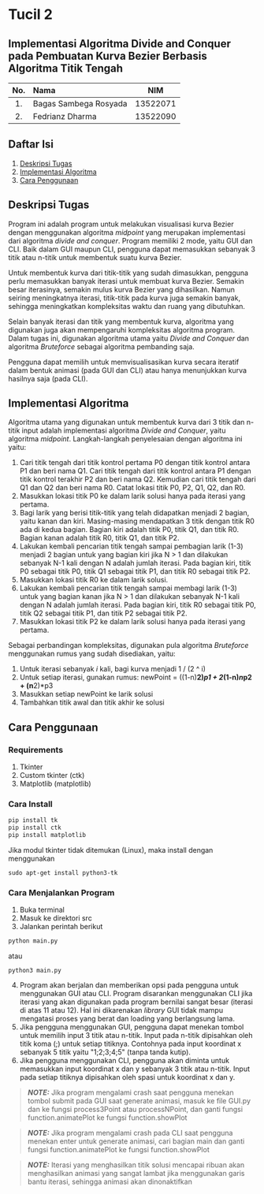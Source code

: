 # Tucil 2
## Implementasi Algoritma Divide and Conquer pada Pembuatan Kurva Bezier Berbasis Algoritma Titik Tengah

| No. | Nama                     |   NIM    |
|:---:|:-------------------------|:--------:|
| 1.  | Bagas Sambega Rosyada    | 13522071 |
| 2.  | Fedrianz Dharma          | 13522090 |

## Daftar Isi
1. [Deskripsi Tugas](#deskripis-tugas)
2. [Implementasi Algoritma](#implementasi)
3. [Cara Penggunaan](#cara-penggunaan)

## Deskripsi Tugas
Program ini adalah program untuk melakukan visualisasi kurva Bezier dengan menggunakan algoritma _midpoint_ yang merupakan implementasi dari algoritma _divide and conquer_. Program memiliki 2 mode, yaitu GUI dan CLI. Baik dalam GUI maupun CLI, pengguna dapat memasukkan sebanyak 3 titik atau n-titik untuk membentuk suatu kurva Bezier.

Untuk membentuk kurva dari titik-titik yang sudah dimasukkan, pengguna perlu memasukkan banyak iterasi untuk membuat kurva Bezier. Semakin besar iterasinya, semakin mulus kurva Bezier yang dihasilkan. Namun seiring meningkatnya iterasi, titik-titik pada kurva juga semakin banyak, sehingga meningkatkan kompleksitas waktu dan ruang yang dibutuhkan.

Selain banyak iterasi dan titik yang membentuk kurva, algoritma yang digunakan juga akan mempengaruhi kompleksitas algoritma program. Dalam tugas ini, digunakan algoritma utama yaitu _Divide and Conquer_ dan algoritma _Bruteforce_ sebagai algoritma pembanding saja.

Pengguna dapat memilih untuk memvisualisasikan kurva secara iteratif dalam bentuk animasi (pada GUI dan CLI) atau hanya menunjukkan kurva hasilnya saja (pada CLI).

## Implementasi Algoritma
Algoritma utama yang digunakan untuk membentuk kurva dari 3 titik dan n-titik input adalah implementasi algoritma _Divide and Conquer_, yaitu algoritma _midpoint_. Langkah-langkah penyelesaian dengan algoritma ini yaitu:
1. Cari titik tengah dari titik kontrol pertama P0 dengan titik kontrol
antara P1 dan beri nama Q1. Cari titik tengah dari titik kontrol antara P1 dengan titik kontrol terakhir P2 dan beri nama Q2. Kemudian cari titik tengah dari Q1 dan Q2 dan beri nama R0. Catat lokasi titik P0, P2, Q1, Q2, dan R0.
2. Masukkan lokasi titik P0 ke dalam larik solusi hanya pada iterasi yang
pertama.
3. Bagi larik yang berisi titik-titik yang telah didapatkan menjadi 2 bagian, yaitu kanan dan kiri. Masing-masing mendapatkan 3 titik dengan titik R0 ada di kedua bagian. Bagian kiri adalah titik P0, titik Q1, dan titik R0. Bagian kanan adalah titik R0, titik Q1, dan titik P2.
4. Lakukan kembali pencarian titik tengah sampai pembagian larik (1-3) menjadi 2 bagian untuk yang bagian kiri jika N > 1 dan dilakukan sebanyak N-1 kali dengan N adalah jumlah iterasi. Pada bagian kiri, titik P0 sebagai titik P0, titik Q1 sebagai titik P1, dan titik R0 sebagai titik P2.
5. Masukkan lokasi titik R0 ke dalam larik solusi.
6. Lakukan kembali pencarian titik tengah sampai membagi larik (1-3) untuk yang bagian kanan jika N > 1 dan dilakukan sebanyak N-1 kali dengan N adalah jumlah iterasi. Pada bagian kiri, titik R0 sebagai titik P0, titik Q2 sebagai titik P1, dan titik P2 sebagai titik P2.
7. Masukkan lokasi titik P2 ke dalam larik solusi hanya pada iterasi yang
pertama.

Sebagai perbandingan kompleksitas, digunakan pula algoritma _Bruteforce_ menggunakan rumus yang sudah disediakan, yaitu:
1. Untuk iterasi sebanyak _i_ kali, bagi kurva menjadi 1 / (2 ^ i)
2. Untuk setiap iterasi, gunakan rumus:
newPoint = ((1-n)**2)*p1 + 2*(1-n)*n*p2 + (n**2)*p3
3. Masukkan setiap newPoint ke larik solusi
4. Tambahkan titik awal dan titik akhir ke solusi



## Cara Penggunaan
### Requirements
1. Tkinter
2. Custom tkinter (ctk)
3. Matplotlib (matplotlib)

### Cara Install
```bash
pip install tk
pip install ctk
pip install matplotlib
```
Jika modul tkinter tidak ditemukan (Linux), maka install dengan menggunakan
```
sudo apt-get install python3-tk
```

### Cara Menjalankan Program
1. Buka terminal
2. Masuk ke direktori src
3. Jalankan perintah berikut
```bash
python main.py
```
atau
```
python3 main.py
```
4. Program akan berjalan dan memberikan opsi pada pengguna untuk menggunakan
GUI atau CLI. Program disarankan menggunakan CLI jika iterasi yang akan digunakan pada
program bernilai sangat besar (iterasi di atas 11 atau 12). Hal ini dikarenakan _library_ GUI tidak mampu mengatasi proses yang 
berat dan loading yang berlangsung lama.
5. Jika pengguna menggunakan GUI, pengguna dapat menekan tombol untuk memilih input 3 titik atau n-titik. Input pada n-titik dipisahkan
oleh titik koma (;) untuk setiap titiknya. Contohnya pada input koordinat x sebanyak 5 titik yaitu "1;2;3;4;5" (tanpa tanda kutip).
6. Jika pengguna menggunakan CLI, pengguna akan diminta untuk memasukkan input koordinat x dan y sebanyak 3 titik atau n-titik. Input pada setiap titiknya dipisahkan
oleh spasi untuk koordinat x dan y.

> **_NOTE:_** Jika program mengalami crash saat pengguna menekan tombol submit pada GUI saat generate animasi, masuk ke file GUI.py dan ke fungsi process3Point atau processNPoint, dan ganti fungsi function.animatePlot ke fungsi function.showPlot

> **_NOTE:_** Jika program mengalami crash pada CLI saat pengguna menekan enter untuk generate animasi, cari bagian main dan ganti fungsi function.animatePlot ke fungsi function.showPlot

> **_NOTE:_** Iterasi yang menghasilkan titik solusi mencapai ribuan akan menghasilkan animasi yang sangat lambat jika menggunakan garis bantu iterasi, sehingga animasi akan dinonaktifkan